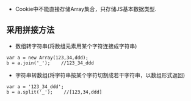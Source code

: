 * Cookie中不能直接存储Array集合，只存储JS基本数据类型.  

## 采用拼接方法  
* 数组转字符串(将数组元素用某个字符连接成字符串)  
```
var a = new Array(123,34,ddd);
b = a.join('_');    //123_34_ddd
```

* 字符串转数组(将字符串按某个字符切割成若干字符串，以数组形式返回)  
```
var a = '123_34_ddd';
b = a.split('_');    //[123,34,ddd]
```